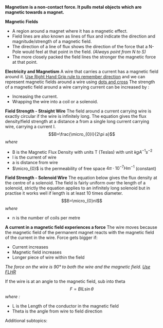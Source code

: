 **Magnetism is a non-contact force. It pulls metal objects which are magnetic towards a magnet.**

**Magnetic Fields**
- A region around a magnet where it has a magnetic effect.
- Field lines are also known as lines of flux and indicate the direction and magnitude/strength of a magnetic field.
- The direction of a line of flux shows the direction of the force that a N-Pole would feel at that point in the field. *(Always point from N to S)*
- The more closely packed the field lines the stronger the magnetic force at that point.

**Electricity and Magnetism**
A wire that carries a current has a magnetic field around it. [Use Right Hand Grip rule to remember direction](https://mammothmemory.net/images/user/base/Physics/magnets/wires%20and%20magnetic%20fields/the-right-hand-rule-of-electromagnetism.26c69f0.jpg) and we can represent magnetic fields around a wire using [dots and cross](https://cdn.savemyexams.com/uploads/2021/04/20.1-Direction-of-B-field.png)
The strength of a magnetic field around a wire carrying current can be increased by :
- Increasing the current.
- Wrapping the wire into a coil or a solenoid.

**Field Strength - Straight Wire**
The field around a current carrying wire is exactly circular if the wire is infinitely long. The equation gives the flux density/field strength at a distance a from a single long current carrying wire, carrying a current I.
$$B=\frac{\micro_{0}I}{2\pi a}$$
*where*
- B is the Magnetic Flux Density with units T (Teslas) with unit $kgA^{-1}s^{-2}$
- I is the current of wire 
- a is distance from wire
- $\micro_{0}$ is the permeability of free space $4\pi\cdot10^{-7}Hm^{-1}$ (constant)

**Field Strength - Solenoid Wire**
The equation below gives the flux density at the centre of a solenoid. The field is fairly uniform over the length of a solenoid, strictly the equation applies to an infinitely long solenoid but in practise it works well if length is at least 10 times diameter.
$$B=\micro_{0}nI$$
*where*
- n is the number of coils per metre

**A current in a magnetic field experiences a force**
The wire moves because the magnetic field of the permanent magnet reacts with the magnetic field of the current in the wire. 
Force gets bigger if:
- Current increases
- Magnetic field increases
- Longer piece of wire within the field

*The force on the wire is 90° to both the wire and the magnetic field. [Use FLHR](https://cdn1.byjus.com/wp-content/uploads/2020/01/Fleming%E2%80%99s-Left-Hand-Rule.png)*

If the wire is at an angle to the magnetic field, sub into theta
$$F=BIL\sin\theta$$
*where :*
- L is the Length of the conductor in the magnetic field 
- Theta is the angle from wire to field direction


Additional subtopics:
```folder-index-content
```